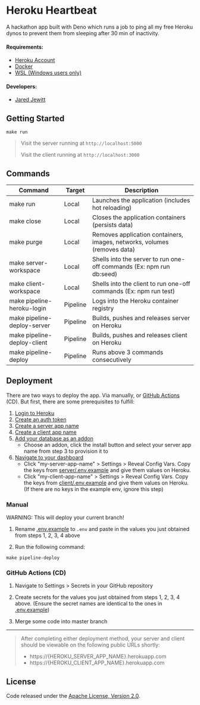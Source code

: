 # Heroku Heartbeat

A hackathon app built with Deno which runs a job to ping all my free Heroku dynos to prevent them from sleeping after 
30 min of inactivity.

#### Requirements:

- [Heroku Account](https://signup.heroku.com/)
- [Docker](https://www.docker.com/)
- [WSL (Windows users only)](https://docs.microsoft.com/en-us/windows/wsl/install-win10)

#### Developers:

- [Jared Jewitt](https://jared-jewitt.github.io/)

## Getting Started

```
make run
```

> Visit the server running at `http://localhost:5000`
>
> Visit the client running at `http://localhost:3000`

## Commands

| Command                       | Target   | Description                                                              |
|-------------------------------|----------|--------------------------------------------------------------------------|
| make run                      | Local    | Launches the application (includes hot reloading)                        |
| make close                    | Local    | Closes the application containers (persists data)                        |
| make purge                    | Local    | Removes application containers, images, networks, volumes (removes data) |
| make server-workspace         | Local    | Shells into the server to run one-off commands (Ex: npm run db:seed)     |
| make client-workspace         | Local    | Shells into the client to run one-off commands (Ex: npm run test)        |
| make pipeline-heroku-login    | Pipeline | Logs into the Heroku container registry                                  |
| make pipeline-deploy-server   | Pipeline | Builds, pushes and releases server on Heroku                             |
| make pipeline-deploy-client   | Pipeline | Builds, pushes and releases client on Heroku                             |
| make pipeline-deploy          | Pipeline | Runs above 3 commands consecutively                                      |

## Deployment

There are two ways to deploy the app. Via manually, or [GitHub Actions](https://github.com/features/actions) (CD). 
But first, there are some prerequisites to fulfill:

1. [Login to Heroku](https://id.heroku.com/login)
2. [Create an auth token](https://dashboard.heroku.com/account/applications/authorizations/new)
3. [Create a server app name](https://dashboard.heroku.com/new-app)
4. [Create a client app name](https://dashboard.heroku.com/new-app)
5. [Add your database as an addon](https://elements.heroku.com/addons)
    - Choose an addon, click the install button and 
    select your server app name from step 3 to provision it to
6. [Navigate to your dashboard](https://dashboard.heroku.com/apps)
    - Click "my-server-app-name" > Settings > Reveal Config Vars.
    Copy the keys from [server/.env.example](server/.env.example) and
    give them values on Heroku.
    - Click "my-client-app-name" > Settings > Reveal Config Vars.
    Copy the keys from [client/.env.example](client/.env.example) and 
    give them values on Heroku. (If there are no keys in the example env, 
    ignore this step)

### Manual

WARNING: This will deploy your current branch!

1. Rename [.env.example](.env.example) to `.env` and paste in the values you just obtained from steps 1, 2, 3, 4 above

2. Run the following command:

```
make pipeline-deploy
```

### GitHub Actions (CD)

1. Navigate to Settings > Secrets in your GitHub repository

2. Create secrets for the values you just obtained from steps 1, 2, 3, 4 above. 
(Ensure the secret names are identical to the ones in [.env.example](.env.example))

3. Merge some code into master branch

----

> After completing either deployment method, your server and client should be viewable on the following public URLs shortly:
>
> - https://{HEROKU_SERVER_APP_NAME}.herokuapp.com
> - https://{HEROKU_CLIENT_APP_NAME}.herokuapp.com

## License

Code released under the [Apache License, Version 2.0](LICENSE).
